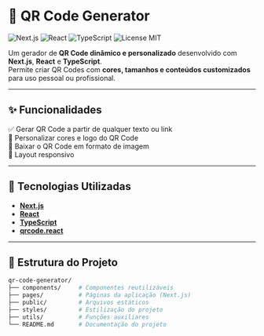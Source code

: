 # 📱 QR Code Generator

![Next.js](https://img.shields.io/badge/Next.js-000000?style=for-the-badge&logo=nextdotjs&logoColor=white)
![React](https://img.shields.io/badge/React-20232A?style=for-the-badge&logo=react&logoColor=61dafb)
![TypeScript](https://img.shields.io/badge/TypeScript-3178C6?style=for-the-badge&logo=typescript&logoColor=white)
![License MIT](https://img.shields.io/badge/License-MIT-green?style=for-the-badge)

Um gerador de **QR Code dinâmico e personalizado** desenvolvido com **Next.js**, **React** e **TypeScript**.  
Permite criar QR Codes com **cores, tamanhos e conteúdos customizados** para uso pessoal ou profissional.

---

## ✨ Funcionalidades

✅ Gerar QR Code a partir de qualquer texto ou link  
🎨 Personalizar cores e logo do QR Code   
💾 Baixar o QR Code em formato de imagem  
📱 Layout responsivo  

---

## 🚀 Tecnologias Utilizadas

- **[Next.js](https://nextjs.org/)**
- **[React](https://react.dev/)**
- **[TypeScript](https://www.typescriptlang.org/)**
- **[qrcode.react](https://www.npmjs.com/package/qrcode.react)**

---

## 📂 Estrutura do Projeto

```bash
qr-code-generator/
├── components/     # Componentes reutilizáveis
├── pages/          # Páginas da aplicação (Next.js)
├── public/         # Arquivos estáticos
├── styles/         # Estilização do projeto
├── utils/          # Funções auxiliares
└── README.md       # Documentação do projeto
